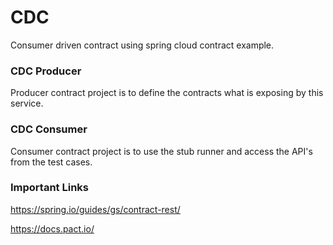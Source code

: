 # CDC
Consumer driven contract using spring cloud contract example.

### CDC Producer
Producer contract project is to define the contracts what is exposing by this service.

### CDC Consumer
Consumer contract project is to use the stub runner and access the API's from the test cases.

### Important Links
https://spring.io/guides/gs/contract-rest/

https://docs.pact.io/
